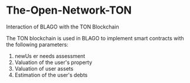 # The-Open-Network-TON

Interaction of BLAGO with the TON Blockchain

The TON blockchain is used in BLAGO to implement smart contracts with the following parameters:

1. newUs er needs assessment&#x20;
2. Valuation of the user's property
3. Valuation of user assets
4. Estimation of the user's debts
